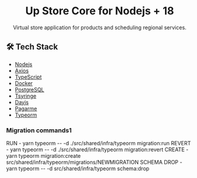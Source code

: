 <h1 align="center">
 Up Store Core for Nodejs + 18
</h1> 

<p align="center" margin-top="25px" >
Virtual store application for products and scheduling regional services.
</p>
 

## 🛠 Tech Stack

- [Nodejs](https://nodejs.org/)
- [Axios](https://axios-http.com/)
- [TypeScript](https://www.typescriptlang.org)
- [Docker](https://hub.docker.com/)
- [PostgreSQL](https://www.postgresql.org/)
- [Tsyringe](https://github.com/microsoft/tsyringe)
- [Dayjs](https://day.js.org/)
- [Pagarme](https://pagar.me/)
- [Typeorm](https://typeorm.io/)
 
### Migration commands1
  RUN - yarn typeorm -- -d ./src/shared/infra/typeorm migration:run
  REVERT - yarn typeorm -- -d ./src/shared/infra/typeorm migration:revert
  CREATE - yarn typeorm migration:create src/shared/infra/typeorm/migrations/NEWMIGRATION
  SCHEMA DROP - yarn typeorm -- -d src/shared/infra/typeorm schema:drop
 